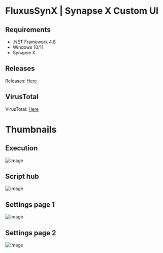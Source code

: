 # FluxusSynX | Synapse X Custom UI

## Requirements
 - .NET Framework 4.8
 - Windows 10/11
 - Synapse X

## Releases
Releases: [Here](https://github.com/Vyniscool/FluxusSynX/releases/tag/FluxusSynX)

## VirusTotal
VirusTotal: [Here](https://www.virustotal.com/gui/file-analysis/YWU3NDA3NmVjMTRmNjU1OGJhZmEwMTlhZThiNTcxMTc6MTY1MjU1NTAxMg==)

# Thumbnails
## Execution
![image](https://cdn.discordapp.com/attachments/949873678185803777/975095439462400060/unknown.png)
## Script hub
![image](https://media.discordapp.net/attachments/949873678185803777/975095459238527056/unknown.png)
## Settings page 1
![image](https://media.discordapp.net/attachments/949873678185803777/975095484995731496/unknown.png)
## Settings page 2
![image](https://media.discordapp.net/attachments/949873678185803777/975095503282901062/unknown.png)
